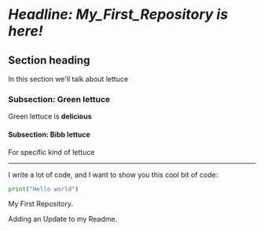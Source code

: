 # *Headline: My_First_Repository is here!*

## Section heading
In this section we'll talk about lettuce 

### Subsection: Green lettuce 
Green lettuce is **delicious**

#### Subsection: Bibb lettuce
For specific kind of lettuce

---

I write a lot of code, and I want to show you this cool bit of code:

```python
print("Hello world")
```

My First Repository.

Adding an Update to my Readme.


